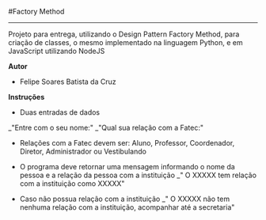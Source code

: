 #Factory Method
<hr>
Projeto para entrega, utilizando o Design Pattern Factory Method, para criação de classes, o mesmo implementado na linguagem Python, e em JavaScript utilizando NodeJS

**Autor**
* Felipe Soares Batista da Cruz

**Instruções**

* Duas entradas de dados
    
_"Entre com o seu nome:"
_"Qual sua relação com a Fatec:"

- Relações com a Fatec devem ser: Aluno, Professor, Coordenador, Diretor, Administrador ou Vestibulando

- O programa deve retornar uma mensagem informando o nome da pessoa e a relação da pessoa com a instituição
_" O XXXXX tem relação com a instituição como XXXXX"

- Caso não possua relação com a instituição
_" O XXXXX não tem nenhuma relação com a instituição, acompanhar até a secretaria"

